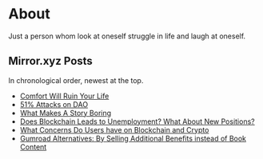 # About

Just a person whom look at oneself struggle in life and laugh at oneself. 

## Mirror.xyz Posts
In chronological order, newest at the top. 

- [Comfort Will Ruin Your Life](https://mirror.xyz/0xa32e05D545FEc9cADb46BEB0839E3Ac0A9E39d9B/u8hgiQR_H9JtyTnF0BbCmLaeIJZc11fvR0BifXCkOPE)
- [51% Attacks on DAO](https://mirror.xyz/0xa32e05D545FEc9cADb46BEB0839E3Ac0A9E39d9B/Yp_vAfOyzAva4i4xcLM8ibBVtfJX8_gelv50tC0BXzo)
- [What Makes A Story Boring](https://mirror.xyz/0xa32e05D545FEc9cADb46BEB0839E3Ac0A9E39d9B/tY8YRl4plQlG4EJS4sCjcBGZqhpuBA88Xbt1lpvAlOg)
- [Does Blockchain Leads to Unemployment? What About New Positions?](https://mirror.xyz/0xa32e05D545FEc9cADb46BEB0839E3Ac0A9E39d9B/9EihAciSTv7Rp8HqMCZ4U1pHpU6J7lyl-TV9axKYNnY)
- [What Concerns Do Users have on Blockchain and Crypto](https://mirror.xyz/0xa32e05D545FEc9cADb46BEB0839E3Ac0A9E39d9B/w8MStA6gTkA-o4fme-eaqlTYBTNnW51f1cQhfqCOiDc)
- [Gumroad Alternatives: By Selling Additional Benefits instead of Book Content](https://mirror.xyz/0xa32e05D545FEc9cADb46BEB0839E3Ac0A9E39d9B/grXD3uOAppZJYPcysEumtSlZVI366O9L2qEaVZMGgQw)
